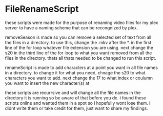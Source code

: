 # FileRenameScript
these scripts were made for the purpose of renaming video files for my plex server to have a naming scheme that can be recongnized by plex.

removeSeason is made so you can remove a selected set of text from all the files in a directory. 
to use this, change the .mkv after the *. in the first line of the for loop whatever file extension you are using.
next change the s20 in the third line of the for loop to what you want removed from all the files in the directory.
thats all thats needed to be changed to run this script.

renameScript is made to add characters at a point you want in all file names in a directory.
to change it for what you need, chnage the s20 to what characters you want to add.
next change the 17 to what index or coulumn you want to insert the new character(s) at

these scripts are recurrsive and will change all the file names in the directory it is running so be aware of that before you do.
i found these scripts online and wanted them in a spot so i hopefully wont lose them. i didnt write them or take credit for them, just want to share my findings.

